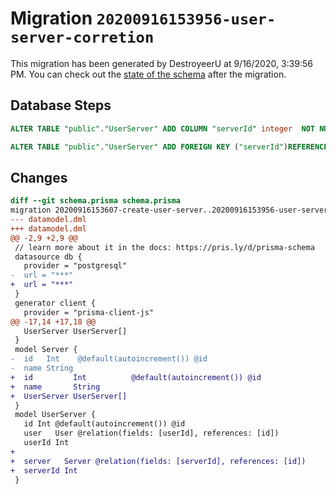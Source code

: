 # Migration `20200916153956-user-server-corretion`

This migration has been generated by DestroyeerU at 9/16/2020, 3:39:56 PM.
You can check out the [state of the schema](./schema.prisma) after the migration.

## Database Steps

```sql
ALTER TABLE "public"."UserServer" ADD COLUMN "serverId" integer  NOT NULL ;

ALTER TABLE "public"."UserServer" ADD FOREIGN KEY ("serverId")REFERENCES "public"."Server"("id") ON DELETE CASCADE  ON UPDATE CASCADE
```

## Changes

```diff
diff --git schema.prisma schema.prisma
migration 20200916153607-create-user-server..20200916153956-user-server-corretion
--- datamodel.dml
+++ datamodel.dml
@@ -2,9 +2,9 @@
 // learn more about it in the docs: https://pris.ly/d/prisma-schema
 datasource db {
   provider = "postgresql"
-  url = "***"
+  url = "***"
 }
 generator client {
   provider = "prisma-client-js"
@@ -17,14 +17,18 @@
   UserServer UserServer[]
 }
 model Server {
-  id   Int    @default(autoincrement()) @id
-  name String
+  id         Int          @default(autoincrement()) @id
+  name       String
+  UserServer UserServer[]
 }
 model UserServer {
   id Int @default(autoincrement()) @id
   user   User @relation(fields: [userId], references: [id])
   userId Int
+
+  server   Server @relation(fields: [serverId], references: [id])
+  serverId Int
 }
```


